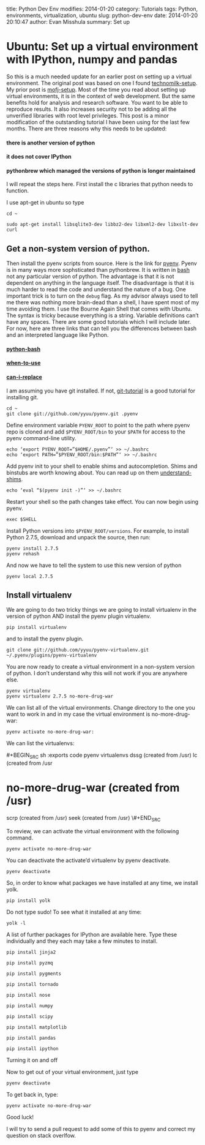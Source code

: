 title: Python Dev Env
modifies: 2014-01-20
category: Tutorials
tags: Python, environments, virtualization, ubuntu
slug: python-dev-env
date: 2014-01-20 20:10:47
author: Evan Misshula
summary: Set up

# Ubuntu: Set up a virtual environment with IPython, numpy and pandas

So this is a much needed update for an earlier post on setting up a
virtual environment. The original post was based on one I found
[technomilk-setup](http://technomilk.wordpress.com/2011/07/27/setting-up-our-django-site-environment-with-pythonbrew-and-virtualenv/). My prior post is [mofj-setup](http://mofj.commons.gc.cuny.edu/2013/06/25/setting-up-a-virtual-environment-with-ipython-numpy-and-pandas/). Most of the time you
read about setting up virtual environments, it is in the context of
web development. But the same benefits hold for analysis and research
software. You want to be able to reproduce results. It also increases
security not to be adding all the unverified libraries with root level
privileges. This post is a minor modification of the outstanding
tutorial I have been using for the last few months. There are three
reasons why this needs to be updated:

#### there is another version of python

#### it does not cover IPython

#### pythonbrew which managed the versions of python is longer maintained

I will repeat the steps here. First install the c libraries that
python needs to function.

I use apt-get in ubuntu so type

    cd ~
    
    sudo apt-get install libsqlite3-dev libbz2-dev libxml2-dev libxslt-dev curl

## Get a non-system version of python.

Then install the pyenv scripts from source. Here is the link for
[pyenv](https://github.com/yyuu/pyenv#basic-github-checkout). Pyenv is in many ways more sophsticated than pythonbrew. It is
written in [bash](http://en.wikipedia.org/wiki/Bash_shell) not any particular version of python. The advantage is
that it is not dependent on anything in the language itself. The
disadvantage is that it is much harder to read the code and understand
the nature of a bug. One important trick is to turn on the `debug`
flag. As my advisor always used to tell me there was nothing more
brain-dead than a shell, I have spent most of my time avoiding them. I
use the Bourne Again Shell that comes with Ubuntu. The syntax is
tricky because everything is a string. Variable definitions can’t have
any spaces. There are some good tutorials which I will include
later. For now, here are three links that can tell you the differences
between bash and an interpreted language like Python.

#### [python-bash](http://askubuntu.com/questions/110907/python****compared-to-bash)

#### [when-to-use](http://superuser.com/questions/414965/when-to-use-bash-and-when-to-use-perl-python-ruby)

#### [can-i-replace](http://stackoverflow.com/questions/209470/can-i-use-python-as-a-bash-replacement)

I am assuming you have git installed. If not, [git-tutorial](https://www.digitalocean.com/community/articles/how-to-install-git-on-ubuntu-12-04) is a good
tutorial for installing git.

    cd ~
    git clone git://github.com/yyuu/pyenv.git .pyenv

Define environment variable `PYENV_ROOT` to point to the path where
pyenv repo is cloned and add `$PYENV_ROOT/bin` to your `$PATH` for access
to the pyenv command-line utility.

    echo ‘export PYENV_ROOT=”$HOME/.pyenv”‘ >> ~/.bashrc
    echo ‘export PATH=”$PYENV_ROOT/bin:$PATH”‘ >> ~/.bashrc

Add pyenv init to your shell to enable shims and autocompletion. Shims
and binstubs are worth knowing about.  You can read up on them
[understand-shims](https://github.com/yyuu/pyenv#understanding-shims).

    echo ‘eval “$(pyenv init -)”‘ >> ~/.bashrc

Restart your shell so the path changes take effect. You can now begin using pyenv.

    exec $SHELL

Install Python versions into `$PYENV_ROOT/versions`. For example, to
install Python 2.7.5, download and unpack the source, then run:

    pyenv install 2.7.5
    pyenv rehash

And now we have to tell the system to use this new version of python

    pyenv local 2.7.5

## Install virtualenv

We are going to do two tricky things we are going to install
virtualenv in the version of python AND install the pyenv plugin virtualenv.

    pip install virtualenv

and to install the pyenv plugin.

    git clone git://github.com/yyuu/pyenv-virtualenv.git ~/.pyenv/plugins/pyenv-virtualenv

You are now ready to create a virtual environment in a non-system version of python. I don’t understand why this will not work if you are anywhere else.

    pyenv virtualenv
    pyenv virtualenv 2.7.5 no-more-drug-war

We can list all of the virtual environments. Change directory to the
one you want to work in and in my case the virtual environment is
no-more-drug-war:

    pyenv activate no-more-drug-war:

We can list the virtualenvs:

\#+BEGIN<sub>SRC</sub> sh :exports code 
pyenv virtualenvs
dssg (created from /usr)
lc (created from /usr

# no-more-drug-war (created from /usr)

scrp (created from /usr)
seek (created from /usr)
\\#+END<sub>SRC</sub>

To review, we can activate the virtual environment with the following command.

    pyenv activate no-more-drug-war

You can deactivate the activate’d virtualenv by pyenv deactivate.

    pyenv deactivate

So, in order to know what packages we have installed at any time, we install yolk.

    pip install yolk

Do not type sudo! To see what it installed at any time:

    yolk -l

A list of further packages for IPython are available here. Type these individually and they each may take a few minutes to install.

    pip install jinja2
    
    pip install pyzmq
    
    pip install pygments
    
    pip install tornado
    
    pip install nose
    
    pip install numpy
    
    pip install scipy
    
    pip install matplotlib
    
    pip install pandas
    
    pip install ipython

Turning it on and off

Now to get out of your virtual environment, just type

    pyenv deactivate

To get back in, type:

    pyenv activate no-more-drug-war

Good luck!

I will try to send a pull request to add some of this to pyenv and
correct my question on stack overlfow.